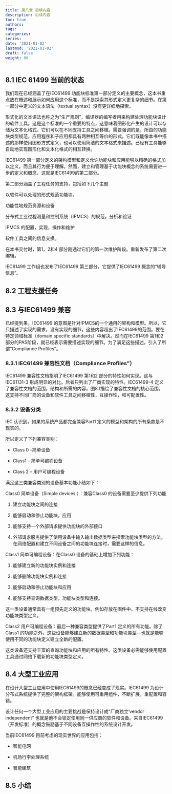 ```yaml
---
title: 第八章 后续内容
description: 后续内容
toc: true
authors:
tags:
categories:
series:
date: '2021-01-02'
lastmod: '2021-01-02'
draft: false
weight: 80
---
```


## 8.1 IEC 61499 当前的状态

我们现在已经涵盖了在IEC61499 功能块标准第一部分定义的主要概念，这本书重点放在概述和展示如何应用这个标准，而不是探索其形式定义更复杂的细节。在第一部分中定义的文本语法（textual syntax）没有更详细地探索。

形式化的文本语法也称之为“生产规则”，编译器的编写者用来构建处理功能块设计的软件工具。这是这个标准的一个重要的特点，这意味着图形化产生的设计可以存储为文本化格式。它们可以在不同支持工具之间移植。需要强调的是，所由的功能块类型规范，应用程序和子应用都具有两种相互等价的形式。它们既能像本书中描述的那样使用图形方式定义，也可以使用简洁的文本格式来描述。已经有工具能够自动地实现图形化和文本化格式的相互转换。

IEC61499 第一部分定义的架构模型和定义允许功能块和应用能够以精确的格式加以定义。而且其行为便于理解。然而，建立和管理基于功能块概念的系统需要进一步的定义和概念，这就是IEC61499的第二部分。

第二部分涵盖了工程任务的支持，包括如下几个主题

以软件可以处理的形式规范功能块。

功能性地规范资源和设备

分布式工业过程测量和控制系统（IPMCS）的规范，分析和验证

IPMCS 的配置，实现，操作和维护

软件工具之间的信息交换。

在本书交付时，第1，2和4 部分刚通过它们的第一次维护阶段。重新发布了第二次编辑。

IEC61499 工作组也发布了IEC61499 第三部分，它提供了IEC61499 概念的“辅导信息”。

## 8.2 工程支援任务

## 8.3 与IEC61499 兼容

已经提到果，IEC61499 的意图是针对IPMCS的一个通用的架构和模型。所以，它只描述了实现的需求，没有实现的细节。这些内容超出了IEC61499的范围。要在特定领域标准（domain specific standards）中解决。然而在IEC61499 第1和2部分的PAS阶段，就已经表示需要描述实现的细节。为了满足这些描述，引入了所谓“Compliance Profiles”。

### 8.3.1 IEC61499  兼容性文档（Compliance Profiles”）

IEC61499 兼容性文档指明了IEC61499 第1和2 部分的特性如何实现。这与IEC61131-3 形成明显的对比。后者只列出了厂商实现的特性。IEC61499-4 定义了兼容性文档的范围，结构和所需的内容。图8.1描绘了兼容性文档的核心范围。这支持不同厂商的设备和软件工具之间移植性，互操作性，和可配置性。

### 8.3.2 设备分类

IEC 认识到，如果的系统产品都完全兼容Part1 定义的模型和架构的所有条款是不现实的。

所以定义了下列兼容类别：

* Class 0 –简单设备

* Class1 – 简单可编程设备

* Class 2 – 用户可编程设备

满足这三类兼容类别的设备基本功能小结如下：

Class0 简单设备（Simple devices:）：兼容Class0 的设备需要至少提供下列功能

1.	建立功能块之间的连接

2.	能够启动和停止功能块，应用

3.	能够支持一个外部请求提供功能块的外部接口

4.	外部请求服务提供了使用设备中输入输出数据类型来探索功能块类型的方法。在网络配置和建立不同设备之间的功能块连接时，需要这样的信息。

Class1 简单可编程设备：在Class0 设备的基础上增加下列功能：

1.	能够建立新的功能块实例和连接

2.	能够删除功能块实例和连接

3.	能够启动和停止功能块和应用

4.	能够支持查询数据类型，功能块类型和连接。

这一类设备通常具有一组预先定义的功能块。例如存放在固件中。不支持在线改变功能块类型定义。

Class2 用户可编程设备：最后一种兼容类型提供了Part1 定义的所有功能。除了Class1 的功能之外，这些设备能够建立新的数据类型和功能块类型—也就是能够使用不同的功能块定义建立全新的配置。

这类设备还支持丰富的查询功能块和应用的所有特性。这类设备必需能够使用配置工具通过网络下载新的功能块类型定义。

## 8.4 大型工业应用

在设计大型工业应用中使用IEC61499的概念已经变成了现实。IEC61499 为设计分布式系统提供了完整的架构框架。能够使用可重用组件，不断扩展，重配置和容错。

设计任何一个大型工业应用的主要挑战是保持设计成“厂商独立‘vendor independent” 也就是他不会锁定使用同一供应商的软件和设备。来自IEC61499 （开发标准）的概念鼓励基于不同设备互操作性的系统设计开发。

当前IEC61499 目前考虑的现实世界的应用包括：

* 智能电网

* 机场行李处理系统

* 智能建筑

## 8.5 小结
